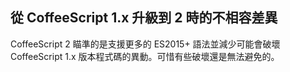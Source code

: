 ## 從 CoffeeScript 1.x 升級到 2 時的不相容差異

CoffeeScript 2 瞄準的是支援更多的 ES2015+ 語法並減少可能會破壞 CoffeeScript 1.x 版本程式碼的異動。可惜有些破壞還是無法避免的。